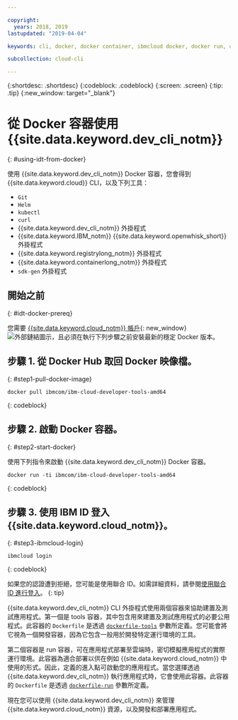 ```yaml
---

copyright:
  years: 2018, 2019
lastupdated: "2019-04-04"

keywords: cli, docker, docker container, ibmcloud docker, docker run, docker pull, ibmcloud cli, dockerfile, ibmcloud login

subcollection: cloud-cli

---
```


{:shortdesc: .shortdesc}
{:codeblock: .codeblock}
{:screen: .screen}
{:tip: .tip}
{:new_window: target="_blank"}

# 從 Docker 容器使用 {{site.data.keyword.dev_cli_notm}}
{: #using-idt-from-docker}

使用 {{site.data.keyword.dev_cli_notm}} Docker 容器，您會得到 {{site.data.keyword.cloud}} CLI，以及下列工具：

* `Git`
* `Helm`
* `kubectl`
* `curl`
* {{site.data.keyword.dev_cli_notm}} 外掛程式
* {{site.data.keyword.IBM_notm}} {{site.data.keyword.openwhisk_short}} 外掛程式
* {{site.data.keyword.registrylong_notm}} 外掛程式
* {{site.data.keyword.containerlong_notm}} 外掛程式
* `sdk-gen` 外掛程式

## 開始之前
{: #idt-docker-prereq}

您需要 [{{site.data.keyword.cloud_notm}} 帳戶](https://{DomainName}/login){: new_window} ![外部鏈結圖示](../../../icons/launch-glyph.svg "外部鏈結圖示")，且必須在執行下列步驟之前安裝最新的穩定 Docker 版本。

## 步驟 1. 從 Docker Hub 取回 Docker 映像檔。
{: #step1-pull-docker-image}

```
docker pull ibmcom/ibm-cloud-developer-tools-amd64
```
{: codeblock}

## 步驟 2. 啟動 Docker 容器。
{: #step2-start-docker}

使用下列指令來啟動 {{site.data.keyword.dev_cli_notm}} Docker 容器。

```
docker run -ti ibmcom/ibm-cloud-developer-tools-amd64
```
{: codeblock}

## 步驟 3. 使用 IBM ID 登入 {{site.data.keyword.cloud_notm}}。
{: #step3-ibmcloud-login}

```
ibmcloud login
```
{: codeblock}

如果您的認證遭到拒絕，您可能是使用聯合 ID。如需詳細資料，請參閱[使用聯合 ID 進行登入](/docs/iam?topic=iam-federated_id#federated_id)。
{: tip}

{{site.data.keyword.dev_cli_notm}} CLI 外掛程式使用兩個容器來協助建置及測試應用程式。第一個是 tools 容器，其中包含用來建置及測試應用程式的必要公用程式。此容器的 `Dockerfile` 是透過 [`dockerfile-tools`](/docs/cli/idt?topic=cloud-cli-idt-cli#command-parameters) 參數所定義。您可能會將它視為一個開發容器，因為它包含一般用於開發特定運行環境的工具。

第二個容器是 run 容器，可在應用程式部署至雲端時，密切模擬應用程式的實際運行環境。此容器為適合部署以供在例如 {{site.data.keyword.cloud_notm}} 中使用的形式。因此，定義的進入點可啟動您的應用程式。當您選擇透過 {{site.data.keyword.dev_cli_notm}} 執行應用程式時，它會使用此容器。此容器的 `Dockerfile` 是透過 [`dockerfile-run`](/docs/cli/idt?topic=cloud-cli-idt-cli#run-parameters) 參數所定義。

現在您可以使用 {{site.data.keyword.dev_cli_notm}} 來管理 {{site.data.keyword.cloud_notm}} 資源，以及開發和部署應用程式。
